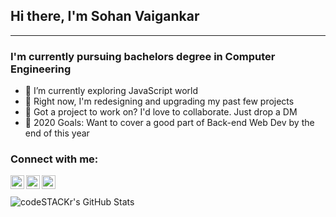 ## Hi there, I'm **Sohan Vaigankar**

---

### I'm currently pursuing bachelors degree in Computer Engineering

- 🌱 I’m currently exploring JavaScript world
- 🔭 Right now, I'm redesigning and upgrading my past few projects
- 👯 Got a project to work on? I'd love to collaborate. Just drop a DM
- 🥅 2020 Goals: Want to cover a good part of Back-end Web Dev by the end of this year

### Connect with me:

[<img align="left" alt="Sohan Vaigankar | Twitter" width="22px" src="https://cdn.jsdelivr.net/npm/simple-icons@v3/icons/twitter.svg" />][twitter]
[<img align="left" alt="Sohan Vaigankar | LinkedIn" width="22px" src="https://cdn.jsdelivr.net/npm/simple-icons@v3/icons/linkedin.svg" />][linkedin]
[<img align="left" alt="Sohan Vaigankar | Instagram" width="22px" src="https://cdn.jsdelivr.net/npm/simple-icons@v3/icons/instagram.svg" />][instagram]


<br />
<br />

<img align="left" alt="codeSTACKr's GitHub Stats" src="https://github-readme-stats.sohanvaigankar.vercel.app/api?username=sohanvaigankar&show_icons=true&hide_border=true" />

[twitter]: https://twitter.com/sohanvaigankar
[instagram]: https://instagram.com/sohanvaigankar
[linkedin]: https://linkedin.com/in/sohanvaigankar
